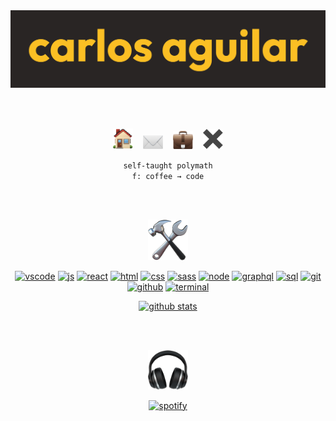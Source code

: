 <div align="center">

<img src="img/banner.png" />

<br><br>

[<img alt="website" width="32px" src="img/emoji/house.png" />][www]&nbsp;&nbsp;&nbsp;&nbsp;[<img alt="email" width="32px" src="img/emoji/envelope.png" />][mail]&nbsp;&nbsp;&nbsp;&nbsp;[<img alt="linkedin" width="32px" src="img/emoji/briefcase.png" />][linkedin]&nbsp;&nbsp;&nbsp;&nbsp;[<img alt="x" width="32px" src="img/emoji/multiply.png" />][x]

`self-taught polymath`  
`f: coffee → code`

<br><br>

<img width="64px" src="img/emoji/hammer-and-wrench.png" />

<br>

[<img alt="vscode" width="32px" src="img/tech/vscode.png" />][vscode] [<img alt="js" width="32px" src="img/tech/js.png" />][js] [<img alt="react" width="32px" src="img/tech/react.png" />][react] [<img alt="html" width="32px" src="img/tech/html.png" />][html] [<img alt="css" width="32px" src="img/tech/css.png" />][css] [<img alt="sass" width="32px" src="img/tech/sass.png" />][sass] [<img alt="node" width="32px" src="img/tech/node.png" />][node] [<img alt="graphql" width="32px" src="img/tech/graphql.png" />][graphql] [<img alt="sql" width="32px" src="img/tech/sql.png" />][sql] [<img alt="git" width="32px" src="img/tech/git.png" />][git] [<img alt="github" width="32px" src="img/tech/github.png" />][github] [<img alt="terminal" width="32px" src="img/tech/terminal.png" />][terminal]

[<img alt="github stats" src="https://github-readme-stats.vercel.app/api?username=wh0am1-dev&show_icons=true&hide_border=true&count_private=true&theme=gruvbox&title_color=fbbf24&text_color=f5f5f4&icon_color=fbbf24&bg_color=292524" />][rank]

<br><br>

<img width="64px" src="img/emoji/headphone.png" />

<br>

[![spotify](https://npaas.vercel.app/api/spotify)](https://open.spotify.com/user/neko250)

</div>

[www]: https://carlos-aguilar.com
[mail]: mailto:hey@carlos-aguilar.com
[linkedin]: https://linkedin.com/in/carlosaguilardev
[x]: https://x.com/wh0am1_dev
[itch.io]: https://wh0am1-dev.itch.io
[tumblr]: https://shatteredcontinuum.tumblr.com
[stats]: https://sourcerer.io/neko250
[rank]: https://profile.codersrank.io/user/wh0am1-dev
[vscode]: https://code.visualstudio.com
[js]: https://developer.mozilla.org/en-US/docs/Web/JavaScript
[node]: https://nodejs.org
[react]: https://reactjs.org
[html]: https://developer.mozilla.org/en-US/docs/Web/HTML
[css]: https://developer.mozilla.org/en-US/docs/Web/CSS
[sass]: https://sass-lang.com
[graphql]: https://graphql.org
[sql]: https://en.wikipedia.org/wiki/SQL
[git]: https://git-scm.com
[github]: https://github.com
[terminal]: https://ohmyz.sh
